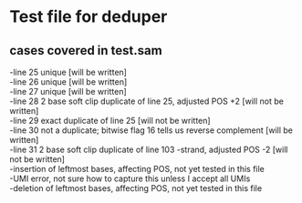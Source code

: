 # Test file for deduper

## cases covered in test.sam
-line 25 unique [will be written]  
-line 26 unique [will be written]   
-line 27 unique [will be written]   
-line 28 2 base soft clip duplicate of line 25, adjusted POS +2 [will not be written]   
-line 29 exact duplicate of line 25 [will not be written]   
-line 30 not a duplicate; bitwise flag 16 tells us reverse complement [will be written]  
-line 31 2 base soft clip duplicate of line 103 -strand, adjusted POS -2 [will not be written]   
-insertion of leftmost bases, affecting POS, not yet tested in this file   
-UMI error, not sure how to capture this unless I accept all UMIs    
-deletion of leftmost bases, affecting POS, not yet tested in this file   

